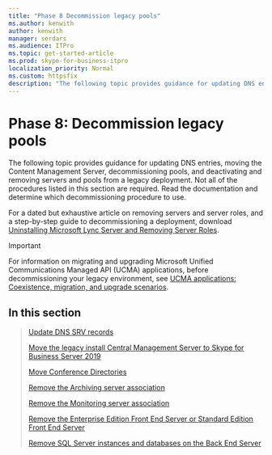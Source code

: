 ```yaml
---
title: "Phase 8 Decommission legacy pools"
ms.author: kenwith
author: kenwith
manager: serdars
ms.audience: ITPro
ms.topic: get-started-article
ms.prod: skype-for-business-itpro
localization_priority: Normal
ms.custom: httpsfix
description: "The following topic provides guidance for updating DNS entries, moving the Content Management Server, decommissioning pools, and deactivating and removing servers and pools from a legacy deployment. Not all of the procedures listed in this section are required. Read the documentation and determine which decommissioning procedure to use."
---
```


# Phase 8: Decommission legacy pools

The following topic provides guidance for updating DNS entries, moving the Content Management Server, decommissioning pools, and deactivating and removing servers and pools from a legacy deployment. Not all of the procedures listed in this section are required. Read the documentation and determine which decommissioning procedure to use. 
  
For a dated but exhaustive article on removing servers and server roles, and a step-by-step guide to decommissioning a deployment, download [Uninstalling Microsoft Lync Server and Removing Server Roles](https://go.microsoft.com/fwlink/p/?linkId=246227). 
  
> [!IMPORTANT]
> For information on migrating and upgrading Microsoft Unified Communications Managed API (UCMA) applications, before decommissioning your legacy environment, see [UCMA applications: Coexistence, migration, and upgrade scenarios](https://go.microsoft.com/fwlink/p/?LinkId=269555).
  
## In this section

> [Update DNS SRV records](update-dns-srv-records.md)
> 
> [Move the legacy install Central Management Server to Skype for Business Server 2019](move-the-central-management-server.md)
> 
> [Move Conference Directories](move-conference-directories.md)
> 
> [Remove the Archiving server association](remove-the-archiving-server-association.md)
> 
> [Remove the Monitoring server association](remove-the-monitoring-server-association.md)
> 
> [Remove the Enterprise Edition Front End Server or Standard Edition Front End Server](remove-the-front-end-server.md)
> 
> [Remove SQL Server instances and databases on the Back End Server](remove-sql-server-instances-and-databases-on-the-back-end-server.md)
    

